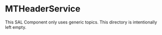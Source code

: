 # MTHeaderService

This SAL Component only uses generic topics.
This directory is intentionally left empty.
